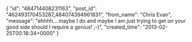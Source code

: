  {
   "id": "484714408231163",
   "post_id": "462493170453287_484074394961831",
   "from_name": "Chris Evan",
   "message": "ehhhh....maybe I do and maybe I am just trying to get on your good side should I require a genius!  ;-)",
   "created_time": "2013-02-25T00:18:34+0000"
 }
